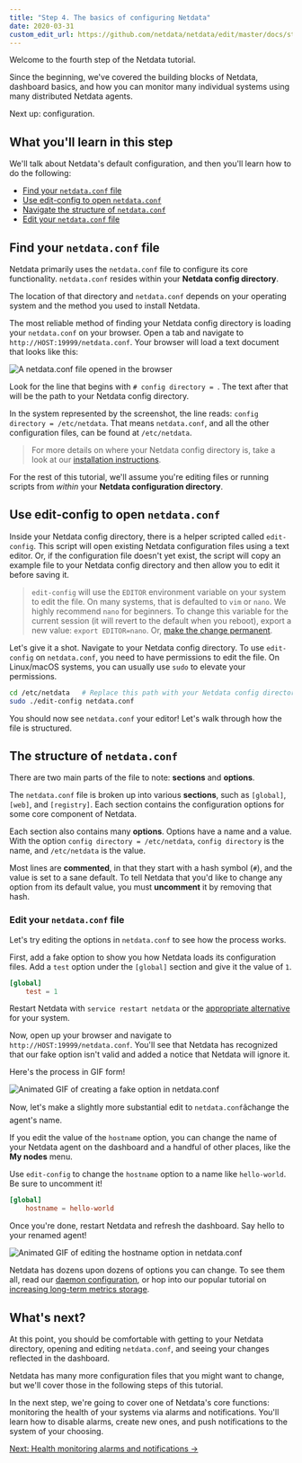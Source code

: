 ```yaml
---
title: "Step 4. The basics of configuring Netdata"
date: 2020-03-31
custom_edit_url: https://github.com/netdata/netdata/edit/master/docs/step-by-step/step-04.md
---
```




Welcome to the fourth step of the Netdata tutorial.

Since the beginning, we've covered the building blocks of Netdata, dashboard basics, and how you can monitor many
individual systems using many distributed Netdata agents.

Next up: configuration.

## What you'll learn in this step

We'll talk about Netdata's default configuration, and then you'll learn how to do the following:

-   [Find your `netdata.conf` file](#find-your-netdataconf-file)
-   [Use edit-config to open `netdata.conf`](#use-edit-config-to-open-netdataconf)
-   [Navigate the structure of `netdata.conf`](#the-structure-of-netdataconf)
-   [Edit your `netdata.conf` file](#edit-your-netdataconf-file)

## Find your `netdata.conf` file

Netdata primarily uses the `netdata.conf` file to configure its core functionality. `netdata.conf` resides within your
**Netdata config directory**.

The location of that directory and `netdata.conf` depends on your operating system and the method you used to install
Netdata.

The most reliable method of finding your Netdata config directory is loading your `netdata.conf` on your browser. Open a
tab and navigate to `http://HOST:19999/netdata.conf`. Your browser will load a text document that looks like this:

![A netdata.conf file opened in the
browser](https://user-images.githubusercontent.com/1153921/68346763-344f1c80-00b2-11ea-9d1d-0ccac74d5558.png)

Look for the line that begins with `# config directory = `. The text after that will be the path to your Netdata config
directory.

In the system represented by the screenshot, the line reads: `config directory = /etc/netdata`. That means
`netdata.conf`, and all the other configuration files, can be found at `/etc/netdata`.

> For more details on where your Netdata config directory is, take a look at our [installation
> instructions](/docs/agent/packaging/installer).

For the rest of this tutorial, we'll assume you're editing files or running scripts from _within_ your **Netdata
configuration directory**.

## Use edit-config to open `netdata.conf`

Inside your Netdata config directory, there is a helper scripted called `edit-config`. This script will open existing
Netdata configuration files using a text editor. Or, if the configuration file doesn't yet exist, the script will copy
an example file to your Netdata config directory and then allow you to edit it before saving it.

> `edit-config` will use the `EDITOR` environment variable on your system to edit the file. On many systems, that is
> defaulted to `vim` or `nano`. We highly recommend `nano` for beginners. To change this variable for the current
> session (it will revert to the default when you reboot), export a new value: `export EDITOR=nano`. Or, [make the
> change permanent](https://stackoverflow.com/questions/13046624/how-to-permanently-export-a-variable-in-linux).

Let's give it a shot. Navigate to your Netdata config directory. To use `edit-config` on `netdata.conf`, you need to
have permissions to edit the file. On Linux/macOS systems, you can usually use `sudo` to elevate your permissions.

```bash
cd /etc/netdata   # Replace this path with your Netdata config directory, if different as found in the steps above
sudo ./edit-config netdata.conf
```

You should now see `netdata.conf` your editor! Let's walk through how the file is structured.

## The structure of `netdata.conf`

There are two main parts of the file to note: **sections** and **options**.

The `netdata.conf` file is broken up into various **sections**, such as `[global]`, `[web]`, and `[registry]`. Each
section contains the configuration options for some core component of Netdata.

Each section also contains many **options**. Options have a name and a value. With the option `config directory =
/etc/netdata`, `config directory` is the name, and `/etc/netdata` is the value.

Most lines are **commented**, in that they start with a hash symbol (`#`), and the value is set to a sane default. To
tell Netdata that you'd like to change any option from its default value, you must **uncomment** it by removing that
hash.

### Edit your `netdata.conf` file

Let's try editing the options in `netdata.conf` to see how the process works.

First, add a fake option to show you how Netdata loads its configuration files. Add a `test` option under the `[global]`
section and give it the value of `1`.

```conf
[global]
    test = 1
```

Restart Netdata with `service restart netdata` or the [appropriate
alternative](/docs/agent/getting-started#start-stop-and-restart-netdata) for your system.

Now, open up your browser and navigate to `http://HOST:19999/netdata.conf`. You'll see that Netdata has recognized
that our fake option isn't valid and added a notice that Netdata will ignore it.

Here's the process in GIF form!

![Animated GIF of creating a fake option in
netdata.conf](https://user-images.githubusercontent.com/1153921/65470254-4422e200-de1f-11e9-9597-a97c89ee59b8.gif)

Now, let's make a slightly more substantial edit to `netdata.conf`âchange the agent's name.

If you edit the value of the `hostname` option, you can change the name of your Netdata agent on the dashboard and a
handful of other places, like the **My nodes** menu.

Use `edit-config` to change the `hostname` option to a name like `hello-world`. Be sure to uncomment it!

```conf
[global]
    hostname = hello-world
```

Once you're done, restart Netdata and refresh the dashboard. Say hello to your renamed agent!

![Animated GIF of editing the hostname option in
netdata.conf](https://user-images.githubusercontent.com/1153921/65470784-86e5b980-de21-11e9-87bf-fabec7989738.gif)

Netdata has dozens upon dozens of options you can change. To see them all, read our [daemon
configuration](/docs/daemon/config/), or hop into our popular tutorial on [increasing long-term metrics
storage](/docs/agent/tutorials/longer-metrics-storage).

## What's next?

At this point, you should be comfortable with getting to your Netdata directory, opening and editing `netdata.conf`, and
seeing your changes reflected in the dashboard.

Netdata has many more configuration files that you might want to change, but we'll cover those in the following steps of
this tutorial.

In the next step, we're going to cover one of Netdata's core functions: monitoring the health of your systems via alarms
and notifications. You'll learn how to disable alarms, create new ones, and push notifications to the system of your
choosing.

[Next: Health monitoring alarms and notifications &rarr;](/docs/agent/step-by-step/step-05)
